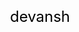 <div style="display: flex; justify-content: center; align-items: center; height: 80vh;">
  <a href="/original" style="color: black; text-decoration: none; font-size: 24px;">devansh</a>
</div>
